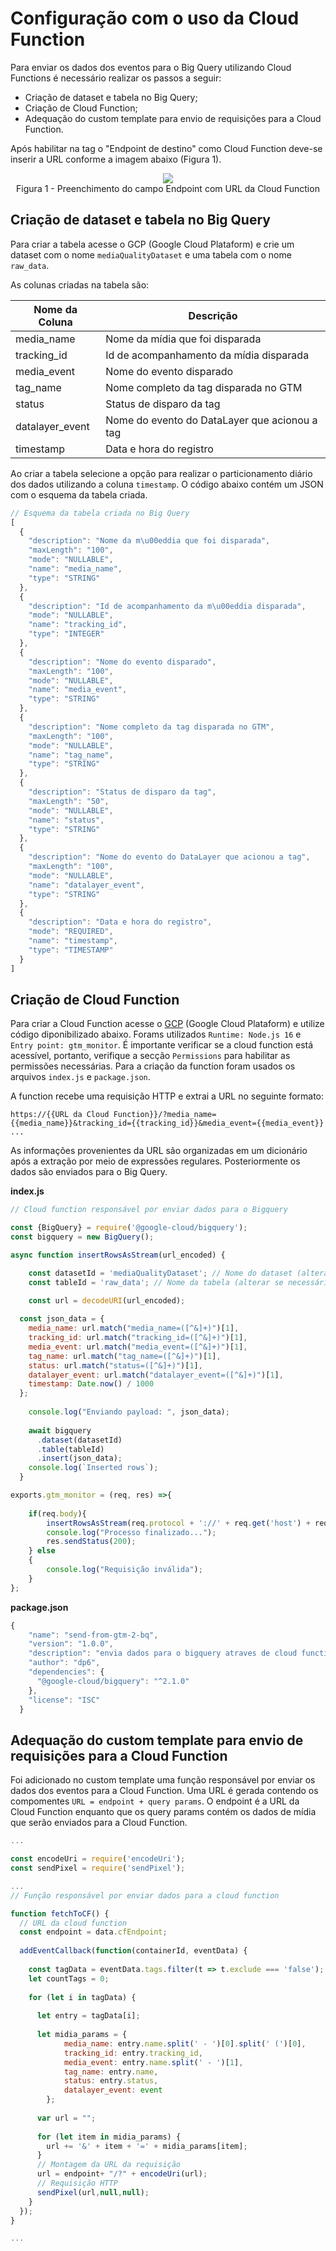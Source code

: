 # Configuração com o uso da Cloud Function

Para enviar os dados dos eventos para o Big Query utilizando Cloud Functions é necessário realizar os passos a seguir:

- Criação de dataset e tabela no Big Query;
- Criação de Cloud Function;
- Adequação do custom template para envio de requisições para a Cloud Function.


Após habilitar na tag o "Endpoint de destino" como Cloud Function deve-se inserir a URL conforme a imagem abaixo (Figura 1).

<div align="center">
<img src="./documentation-images/tag-config.png" height="auto" />
<figcaption>Figura 1 - Preenchimento do campo Endpoint com URL da Cloud Function</figcaption>
</div>


## Criação de dataset e tabela no Big Query

Para criar a tabela acesse o GCP (Google Cloud Plataform) e crie um dataset com o nome `mediaQualityDataset` e uma tabela com o nome `raw_data`.

As colunas criadas na tabela são:

| Nome da Coluna  | Descrição                                     |
| --------------- | --------------------------------------------- |
| media_name      | Nome da mídia que foi disparada               |
| tracking_id     | Id de acompanhamento da mídia disparada       |
| media_event     | Nome do evento disparado                      |
| tag_name        | Nome completo da tag disparada no GTM         |
| status          | Status de disparo da tag                      |
| datalayer_event | Nome do evento do DataLayer que acionou a tag |
| timestamp       | Data e hora do registro                       |


Ao criar a tabela selecione a opção para realizar o particionamento diário dos dados utilizando a coluna `timestamp`. O código abaixo contém um JSON com o esquema da tabela criada.


``` javascript
// Esquema da tabela criada no Big Query
[
  {
    "description": "Nome da m\u00eddia que foi disparada",
    "maxLength": "100",
    "mode": "NULLABLE",
    "name": "media_name",
    "type": "STRING"
  },
  {
    "description": "Id de acompanhamento da m\u00eddia disparada",
    "mode": "NULLABLE",
    "name": "tracking_id",
    "type": "INTEGER"
  },
  {
    "description": "Nome do evento disparado",
    "maxLength": "100",
    "mode": "NULLABLE",
    "name": "media_event",
    "type": "STRING"
  },
  {
    "description": "Nome completo da tag disparada no GTM",
    "maxLength": "100",
    "mode": "NULLABLE",
    "name": "tag_name",
    "type": "STRING"
  },
  {
    "description": "Status de disparo da tag",
    "maxLength": "50",
    "mode": "NULLABLE",
    "name": "status",
    "type": "STRING"
  },
  {
    "description": "Nome do evento do DataLayer que acionou a tag",
    "maxLength": "100",
    "mode": "NULLABLE",
    "name": "datalayer_event",
    "type": "STRING"
  },
  {
    "description": "Data e hora do registro",
    "mode": "REQUIRED",
    "name": "timestamp",
    "type": "TIMESTAMP"
  }
]

```

## Criação de Cloud Function

Para criar a Cloud Function acesse o [GCP](https://console.cloud.google.com/functions) (Google Cloud Plataform) e utilize código diponibilizado abaixo. Forams utilizados `Runtime: Node.js 16` e `Entry point: gtm_monitor`. É importante verificar se a cloud function está acessível, portanto, verifique a secção `Permissions` para habilitar as permissões necessárias. Para a criação da function foram usados os arquivos `index.js` e `package.json`.

A function recebe uma requisição HTTP e extrai a URL no seguinte formato:
```
https://{{URL da Cloud Function}}/?media_name={{media_name}}&tracking_id={{tracking_id}}&media_event={{media_event}} ...
```
As informações provenientes da URL são organizadas em um dicionário após a extração por meio de expressões regulares. Posteriormente os dados são enviados para o Big Query.


**index.js**
``` javascript
// Cloud function responsável por enviar dados para o Bigquery

const {BigQuery} = require('@google-cloud/bigquery');
const bigquery = new BigQuery();

async function insertRowsAsStream(url_encoded) {

    const datasetId = 'mediaQualityDataset'; // Nome do dataset (alterar se necessário)
    const tableId = 'raw_data'; // Nome da tabela (alterar se necessário)

    const url = decodeURI(url_encoded);
 
  const json_data = {
    media_name: url.match("media_name=([^&]+)")[1],
    tracking_id: url.match("tracking_id=([^&]+)")[1],
    media_event: url.match("media_event=([^&]+)")[1],
    tag_name: url.match("tag_name=([^&]+)")[1],
    status: url.match("status=([^&]+)")[1],
    datalayer_event: url.match("datalayer_event=([^&]+)")[1],
    timestamp: Date.now() / 1000
  };
    
    console.log("Enviando payload: ", json_data);
    
    await bigquery
      .dataset(datasetId)
      .table(tableId)
      .insert(json_data);
    console.log(`Inserted rows`);
  }

exports.gtm_monitor = (req, res) =>{
    
    if(req.body){
        insertRowsAsStream(req.protocol + '://' + req.get('host') + req.originalUrl);
        console.log("Processo finalizado...");
        res.sendStatus(200);
    } else
    {
        console.log("Requisição inválida");
    }
};
```
**package.json**
``` javascript
{
    "name": "send-from-gtm-2-bq",
    "version": "1.0.0",
    "description": "envia dados para o bigquery atraves de cloud function",
    "author": "dp6",
    "dependencies": {
      "@google-cloud/bigquery": "^2.1.0"
    },
    "license": "ISC"
  }
```



## Adequação do custom template para envio de requisições para a Cloud Function


Foi adicionado no custom template uma função responsável por enviar os dados dos eventos para a Cloud Function. Uma URL é gerada contendo os compomentes `URL = endpoint + query params`. O endpoint é a URL da Cloud Function enquanto que os query params contém os dados de mídia que serão enviados para a Cloud Function.
``` javascript
...

const encodeUri = require('encodeUri');
const sendPixel = require('sendPixel');

...        
// Função responsável por enviar dados para a cloud function

function fetchToCF() {
  // URL da cloud function
  const endpoint = data.cfEndpoint;
  
  addEventCallback(function(containerId, eventData) {
    
    const tagData = eventData.tags.filter(t => t.exclude === 'false');
    let countTags = 0;
    
    for (let i in tagData) {
      
      let entry = tagData[i];
      
      let midia_params = {
            media_name: entry.name.split(' - ')[0].split(' (')[0],
            tracking_id: entry.tracking_id,
            media_event: entry.name.split(' - ')[1],
            tag_name: entry.name,
            status: entry.status,
            datalayer_event: event
        };
      
      var url = "";
      
      for (let item in midia_params) {
        url += '&' + item + '=' + midia_params[item];
      }
      // Montagem da URL da requisição 
      url = endpoint+ "/?" + encodeUri(url);
      // Requisição HTTP
      sendPixel(url,null,null);
    }
  });
}

...
```







